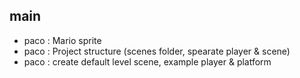 ## main

- paco : Mario sprite
- paco : Project structure (scenes folder, spearate player & scene)
- paco : create default level scene, example player & platform

